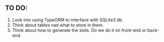 ## TO DO:

1. Look into using TypeORM to interface with SQLite3 db.
2. Think about tables nad what to store in them.
3. Think about how to generate the slots. Do we do it on front-end or back-end.
